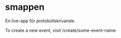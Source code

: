 # smappen
En live-app för protokollskrivande.

To create a new event, visit /create/some-event-name

